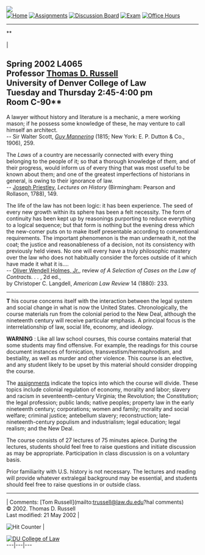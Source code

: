 ![](_borders/DUALHbanner.gif)  
[![Home](_derived/home_cmp_hal010_hbtn_p.gif)](./)
[![Assignments](docs/_derived/assign.html_cmp_hal010_hbtn.gif)](docs/assign.html)
[![Discussion
Board](_derived/ext1011_cmp_hal010_hbtn.gif)](../../sp/Index.htm)
[![Exam](_derived/exam.htm_cmp_hal010_hbtn.gif)](exam.htm) [![Office
Hours](_derived/oh.html_cmp_hal010_hbtn.gif)](oh.html)  
  
  
---  
  
**

|

**Spring 2002   L4065  
Professor [Thomas D. Russell  
](mailto:trussell@law.du.edu)University of Denver College of Law  
Tuesday and Thursday 2:45-4:00 pm  
Room C-90****  
---  
  
  
A lawyer without history and literature is a mechanic, a mere working mason;
if he possess some knowledge of these, he may venture to call himself an
architect.  
          \-- Sir Walter Scott, _[Guy Mannering](http://www.bartleby.com/304/)_ (1815; New York: E. P. Dutton  & Co., 1906), 259.  

The _Laws_ of a country are necessarily connected with every thing belonging
to the people of it; so that a thorough knowledge of _them,_ and of their
progress, would inform us of every thing that was most useful to be known
about them; and one of the greatest imperfections of historians in general, is
owing to their ignorance of law.  
          \-- [Joseph Priestley](http://www.woodrow.org/teachers/chemistry/institutes/1992/Priestley.html), _Lectures on History_ (Birmingham: Pearson and Rollason, 1788), 149.  

The life of the law has not been logic: it has been experience. The seed of
every new growth within its sphere has been a felt necessity. The form of
continuity has been kept up by reasonings purporting to reduce everything to a
logical sequence; but that form is nothing but the evening dress which the
new-comer puts on to make itself presentable according to conventional
requirements. The important phenomenon is the man underneath it, not the coat;
the justice and reasonableness of a decision, not its consistency with
previously held views. No one will every have a truly philosophic mastery over
the law who does not habitually consider the forces outside of it which have
made it what it is....  
          \-- [ Oliver Wendell Holmes, Jr.](http://search.biography.com/print_record.pl?id=15942), review _of A Selection of Cases on the Law of Contracts. . ._ , 2d ed.,   
             by Christoper C. Langdell, _American Law Review_ 14 (1880): 233.  
  
---  
  

**T** his course concerns itself with the interaction between the legal system
and social change in what is now the United States. Chronologically, the
course materials run from the colonial period to the New Deal, although the
nineteenth century will receive particular emphasis. A principal focus is the
interrelationship of law, social life, economy, and ideology.

 **WARNING** :  Like all law school courses, this course contains material
that some students may find offensive.  For example, the readings for this
course document instances of fornication, transvestism/hermaphrodism, and
bestiality, as well as murder and other violence.  This course is an elective,
and any student likely to be upset by this material should consider dropping
the course.

The [assignments](docs/assign.html) indicate the topics into which the course
will divide. These topics include colonial regulation of economy, morality and
labor; slavery and racism in seventeenth-century Virginia; the Revolution; the
Constitution; the legal profession; public lands; native peoples; property law
in the early nineteenth century; corporations; women and family; morality and
social welfare; criminal justice; antebellum slavery; reconstruction; late-
nineteenth-century populism and industrialism; legal education; legal realism;
and the New Deal.

The course consists of 27 lectures of 75 minutes apiece.  During the lectures,
students should feel free to raise questions and initiate discussion as may be
appropriate.  Participation in class discussion is on a voluntary basis.

Prior familiarity with U.S. history is not necessary.  The lectures and
reading will provide whatever extralegal background may be essential, and
students should feel free to raise questions in or outside class.  
  
---  
  
  
  
| Comments:  [Tom Russell](mailto:trussell@law.du.edu?hal comments)  
© 2002.  Thomas D. Russell  
Last modified:  21 May 2002   |

![Hit
Counter](_vti_bin/fpcount.exe/russell/lh/alh/?Page=_borders/bottom.htm|Image=0|Digits=5)
|

[![DU College of Law](../../dulawlogo.gif)](http://www.law.du.edu)  
---|---|---

